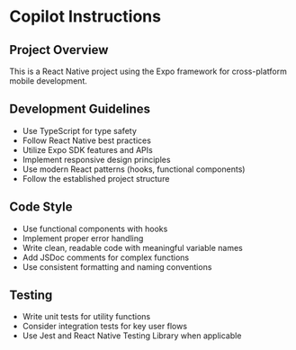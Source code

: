 # Copilot Instructions

<!-- Use this file to provide workspace-specific custom instructions to Copilot. For more details, visit https://code.visualstudio.com/docs/copilot/copilot-customization#_use-a-githubcopilotinstructionsmd-file -->

## Project Overview
This is a React Native project using the Expo framework for cross-platform mobile development.

## Development Guidelines
- Use TypeScript for type safety
- Follow React Native best practices
- Utilize Expo SDK features and APIs
- Implement responsive design principles
- Use modern React patterns (hooks, functional components)
- Follow the established project structure

## Code Style
- Use functional components with hooks
- Implement proper error handling
- Write clean, readable code with meaningful variable names
- Add JSDoc comments for complex functions
- Use consistent formatting and naming conventions

## Testing
- Write unit tests for utility functions
- Consider integration tests for key user flows
- Use Jest and React Native Testing Library when applicable
